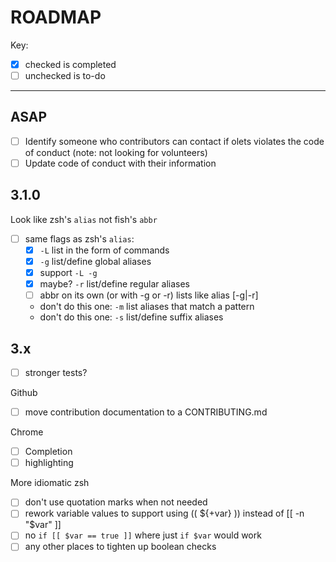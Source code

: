 # ROADMAP

Key:

- [x] checked is completed
- [ ] unchecked is to-do

---

## ASAP

- [ ] Identify someone who contributors can contact if olets violates the code of conduct (note: not looking for volunteers)
- [ ] Update code of conduct with their information

## 3.1.0

Look like zsh's `alias` not fish's `abbr`

- [ ] same flags as zsh's `alias`:
	- [x] `-L` list in the form of commands
	- [x] `-g` list/define global aliases
	- [x] support `-L -g`
	- [x] maybe? `-r` list/define regular aliases
	- [ ] abbr on its own (or with -g or -r) lists like alias [-g|-r]
	- don't do this one: `-m` list aliases that match a pattern
	- don't do this one: `-s` list/define suffix aliases


## 3.x

- [ ] stronger tests?

Github

- [ ] move contribution documentation to a CONTRIBUTING.md

Chrome

- [ ] Completion
- [ ] highlighting

More idiomatic zsh

- [ ] don't use quotation marks when not needed
- [ ] rework variable values to support using (( ${+var} )) instead of [[ -n "$var" ]]
- [ ] no `if [[ $var == true ]]` where just  `if $var` would work
- [ ] any other places to tighten up boolean checks
